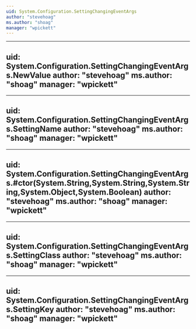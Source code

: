 ```yaml
---
uid: System.Configuration.SettingChangingEventArgs
author: "stevehoag"
ms.author: "shoag"
manager: "wpickett"
---
```


---
uid: System.Configuration.SettingChangingEventArgs.NewValue
author: "stevehoag"
ms.author: "shoag"
manager: "wpickett"
---

---
uid: System.Configuration.SettingChangingEventArgs.SettingName
author: "stevehoag"
ms.author: "shoag"
manager: "wpickett"
---

---
uid: System.Configuration.SettingChangingEventArgs.#ctor(System.String,System.String,System.String,System.Object,System.Boolean)
author: "stevehoag"
ms.author: "shoag"
manager: "wpickett"
---

---
uid: System.Configuration.SettingChangingEventArgs.SettingClass
author: "stevehoag"
ms.author: "shoag"
manager: "wpickett"
---

---
uid: System.Configuration.SettingChangingEventArgs.SettingKey
author: "stevehoag"
ms.author: "shoag"
manager: "wpickett"
---
